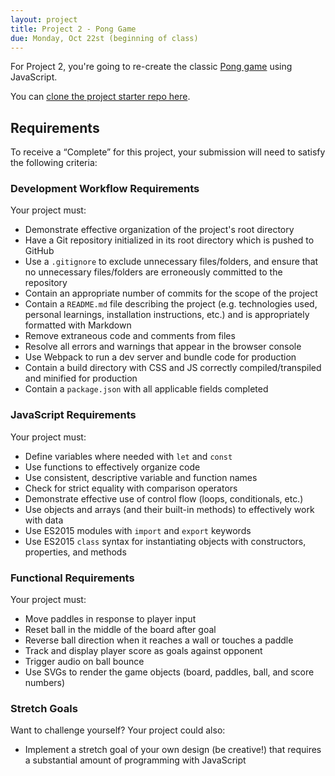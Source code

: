 ```yaml
---
layout: project
title: Project 2 - Pong Game
due: Monday, Oct 22st (beginning of class)
---
```


For Project 2, you're going to re-create the classic [Pong game](https://en.wikipedia.org/wiki/Pong) using JavaScript.

You can [clone the project starter repo here](https://github.com/redacademy/pong-starter).

## Requirements

To receive a “Complete” for this project, your submission will need to satisfy the following criteria:

### Development Workflow Requirements

Your project must:

- Demonstrate effective organization of the project's root directory
- Have a Git repository initialized in its root directory which is pushed to GitHub
- Use a `.gitignore` to exclude unnecessary files/folders, and ensure that no unnecessary files/folders are erroneously committed to the repository
- Contain an appropriate number of commits for the scope of the project
- Contain a `README.md` file describing the project (e.g. technologies used, personal learnings, installation instructions, etc.) and is appropriately formatted with Markdown
- Remove extraneous code and comments from files
- Resolve all errors and warnings that appear in the browser console
- Use Webpack to run a dev server and bundle code for production
- Contain a build directory with CSS and JS correctly compiled/transpiled and minified for production
- Contain a `package.json` with all applicable fields completed

### JavaScript Requirements

Your project must:

- Define variables where needed with `let` and `const`
- Use functions to effectively organize code
- Use consistent, descriptive variable and function names
- Check for strict equality with comparison operators
- Demonstrate effective use of control flow (loops, conditionals, etc.)
- Use objects and arrays (and their built-in methods) to effectively work with data
- Use ES2015 modules with `import` and `export` keywords
- Use ES2015 `class` syntax for instantiating objects with constructors, properties, and methods

### Functional Requirements

Your project must:

- Move paddles in response to player input
- Reset ball in the middle of the board after goal
- Reverse ball direction when it reaches a wall or touches a paddle
- Track and display player score as goals against opponent
- Trigger audio on ball bounce
- Use SVGs to render the game objects (board, paddles, ball, and score numbers)

### Stretch Goals

Want to challenge yourself? Your project could also:

- Implement a stretch goal of your own design (be creative!) that requires a substantial amount of programming with JavaScript
